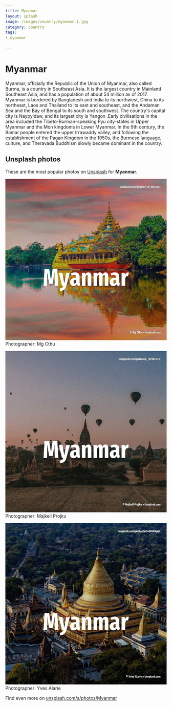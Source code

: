 ```yaml
---
title: Myanmar
layout: splash
image: /images/country/myanmar.1.jpg
category: country
tags:
- myanmar

---
```

# Myanmar

Myanmar, officially the Republic of the Union of Myanmar, also called Burma, is a country in 
Southeast Asia.
It is the largest country in Mainland Southeast Asia, and has a population of about 54 million as 
of 2017.
Myanmar is bordered by Bangladesh and India to its northwest, China to its northeast, Laos and 
Thailand to its east and southeast, and the Andaman Sea and the Bay of Bengal to its south and 
southwest.
The country's capital city is Naypyidaw, and its largest city is Yangon .Early civilisations in the 
area included the Tibeto-Burman-speaking Pyu city-states in Upper Myanmar and the Mon kingdoms in 
Lower Myanmar.
In the 9th century, the Bamar people entered the upper Irrawaddy valley, and following the 
establishment of the Pagan Kingdom in the 1050s, the Burmese language, culture, and Theravada 
Buddhism slowly became dominant in the country.

 
## Unsplash photos
These are the most popular photos on [Unsplash](https://unsplash.com) for **Myanmar**.
 
![Myanmar](/images/country/myanmar.1.jpg)
Photographer:  Mg Cthu
 
![Myanmar](/images/country/myanmar.2.jpg)
Photographer:  Majkell Projku
 
![Myanmar](/images/country/myanmar.3.jpg)
Photographer:  Yves Alarie
 
Find even more on [unsplash.com/s/photos/Myanmar](https://unsplash.com/s/photos/Myanmar)
 
